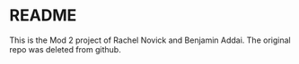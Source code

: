 # README

This is the Mod 2 project of Rachel Novick and Benjamin Addai. The original repo was deleted from github.
